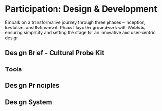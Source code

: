 # Participation: Design & Development

Embark on a transformative journey through three phases – Inception, Evolution, and Refinement. Phase I lays the groundwork with Weblets, ensuring simplicity and setting the stage for an innovative and user-centric design.

## Design Brief -  Cultural Probe Kit


## Tools

## Design Principles

## Design System
